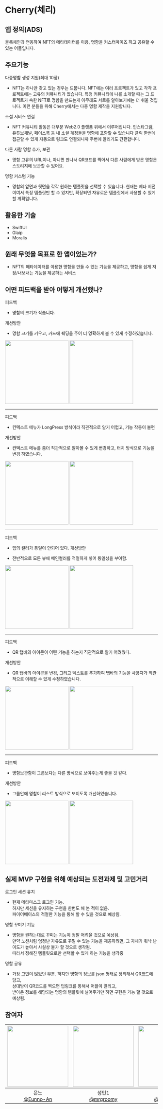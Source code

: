 # Cherry(체리)

## 앱 정의(ADS)
블록체인과 연동하여 NFT의 메타데이터를 이용, 명함을 커스터마이즈 하고 공유할 수 있는 어플입니다.

## 주요기능
다중명함 생성 지원(최대 10장)

- NFT는 하나만 갖고 있는 경우는 드뭅니다. NFT에는 여러 프로젝트가 있고 각각 프로젝트에는 고유의 커뮤니티가 있습니다. 특정 커뮤니티에 나를 소개할 때는 그 프로젝트가 속한 NFT로 명함을 만드는게 아무래도 서로를 알아보기에는 더 쉬울 것입니다. 이런 분들을 위해 Cherry에서는 다중 명함 제작을 지원합니다.

소셜 서비스 연결

- NFT 커뮤니티 활동은 대부분 Web2.0 플랫폼 위에서 이루어집니다.
인스타그램, 유튜브채널, 페이스북 등 내 소셜 계정들을 명함에 포함할 수 있습니다
클릭 한번에 접근할 수 있게 자동으로 링크도 연결되니까 주변에 알리기도 간편합니다.

다른 사람 명함 추가, 보관

- 명함 고유의 URL이나, 아니면 만나서 QR코드를 찍어서 
다른 사람에게 받은 명함은 스토리지에 보관할 수 있어요.

명함 커스텀 기능

- 명함의 앞면과 뒷면을 각각 원하는 템플릿을 선택할 수 있습니다.
현재는 베타 버전이여서 특정 템플릿만 할 수 있지만, 확장되면 자유로운 템플릿에서 사용할 수 있게 할 계획입니다.


## 활용한 기술
- SwiftUI
- Glaip
- Moralis

## 원래 무엇을 목표로 한 앱이었는가?
- NFT의 메타데이터를 이용한 명함을 만들 수 있는 기능을 제공하고, 명함을 쉽게 저장/내보내는 기능을 제공하는 서비스

## 어떤 피드백을 받아 어떻게 개선했나?
피드백  

- 명함의 크기가 작습니다.  

개선방안  

- 명함 크기를 키우고, 카드에 쉐딩을 주어
  더 명확하게 볼 수 있게 수정하였습니다.  
  
<img width="209" src="https://cdn.discordapp.com/attachments/1043032747112923166/1048142749808992307/ezgif.com-gif-maker_1_2.gif"> <img width="209" src="https://cdn.discordapp.com/attachments/1043032747112923166/1048130140019884052/ezgif.com-gif-maker_.gif">  

* * *

피드백  

- 컨텍스트 메뉴가 LongPress 방식이라 
  직관적으로 알기 어렵고, 기능 작동이 불편
  
개선방안  

- 컨텍스트 메뉴를 좀더 직관적으로 알아볼 수
  있게 변경하고, 터치 방식으로 기능을 변경
  하였습니다.
  
<img width="209" src="https://cdn.discordapp.com/attachments/1043032747112923166/1048142749460856872/ezgif.com-gif-maker_1_3.gif"> <img width="209" src="https://cdn.discordapp.com/attachments/1043032747112923166/1048130140586123264/ezgif.com-gif-maker_2.gif">  

* * *

피드백  

- 앱의 컬러가 통일이 안되어 있다.
개선방안  

- 전반적으로 모든 뷰에 메인컬러를 적절하게
  넣어 통일성을 부여함.

  
<img width="209" src="https://cdn.discordapp.com/attachments/1043032747112923166/1048142748710076426/ezgif.com-gif-maker_1.gif"> <img width="209" src="https://cdn.discordapp.com/attachments/1043032747112923166/1048134379035164672/ezgif.com-gif-maker.gif">  
 
 * * *

피드백  

- QR 탭바의 아이콘이 어떤 기능을 하는지
  직관적으로 알기 어려웠다.
  
개선방안  

- QR 탭바의 아이콘을 변경, 그리고 텍스트를
  추가하여 탭바의 기능을 사용자가 직관적으로
  이해할 수 있게 수정하였습니다.
  
  
<img width="209" src="https://user-images.githubusercontent.com/98198645/205236638-681839c5-dfd3-4d2e-94f6-497754cbc92e.png"> <img width="209" src="https://user-images.githubusercontent.com/98198645/205236464-9f26ec72-c174-4e33-9d5f-ab2acf8aacc0.png">  

* * *

피드백  

- 명함보관함이 그룹보다는 다른 방식으로
  보여주는게 좋을 것 같다.

  
개선방안  

- 그룹안에 명함이 리스트 방식으로 보이도록
  개선하였습니다.

<img width="209" src="https://user-images.githubusercontent.com/98198645/205247723-ac689bda-8400-449b-bee5-c6248e8f2921.gif"> <img width="209" src="https://cdn.discordapp.com/attachments/1043032747112923166/1048130139587883008/ezgif.com-gif-maker.gif"> 



## 실제 MVP 구현을 위해 예상되는 도전과제 및 고민거리
로그인 세션 유지
- 현재 메타마스크 로그인 기능.  
하지만 세션을 유지하는 구현을 한번도 해 본 적이 없음.  
파이어베이스의 적절한 기능을 통해 할 수 있을 것으로 예상됨.

명함 꾸미기 기능
- 명함을 원하는대로 꾸미는 기능이 정말 어려울 것으로 예상됨.  
만약 노션처럼 엄청난 자유도로 꾸밀 수 있는 기능을 제공하려면, 그 자체가 워낙 난이도가 높아서 사실상 불가 할 것으로 생각됨.  
따라서 정해진 템플릿으로만 선택할 수 있게 하는 기능을 생각중

명함 공유
- 가장 고민이 많았던 부분. 
하지만 명함의 정보를 json 형태로 정리해서 QR코드에 담고,  
상대방이 QR코드를 찍으면 딥링크를 통해서 어플이 열리고,  
받아온 정보를 해당되는 명함의 템플릿에 널어주기만 하면 구현은 가능 할 것으로 예상됨.

## 참여자

| <img src="https://avatars.githubusercontent.com/u/33450365?v=4" width=200> | <img src="https://avatars.githubusercontent.com/u/104570633?v=4" width=200> | <img src="https://avatars.githubusercontent.com/u/98198645?v=4" width=200> | <img src="https://avatars.githubusercontent.com/u/98254580?v=4" width=200> | <img src="https://avatars.githubusercontent.com/u/86897750?v=4" width=200> |
| :----------------------------------------------------------: | :---------------------------------------------: | :-------------------------------------------------: | :-------------------------------------------------: |  :-------------------------------------------------: |
| 은노<br/>[@Eunno-An](https://github.com/Eunno-An)<br/> | 성민1<br/>[@mrgroomy](https://github.com/mrgroomy)<br/> | 혜성<br/> [@angry-dev](https://github.com/angry-dev)<br/> | 종환<br/>[@JJH0729](https://github.com/JJH0729)<br/> | 근섭<br/>[@JKSeub](https://github.com/JKSeub)<br/> |
